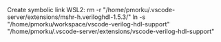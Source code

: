 Create symbolic link WSL2:
rm -r "/home/pmorku/.vscode-server/extensions/mshr-h.veriloghdl-1.5.3/"
ln -s "/home/pmorku/workspace/vscode-verilog-hdl-support" "/home/pmorku/.vscode-server/extensions/vscode-verilog-hdl-support"